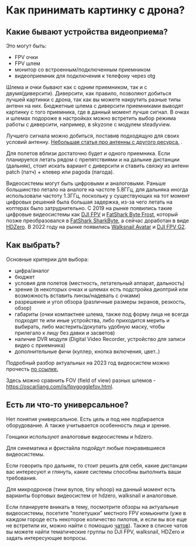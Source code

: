 # Как принимать картинку с дрона?

## Какие бывают устройства видеоприема?

Это могут быть:

- FPV очки
- FPV шлем
- монитор со встроенным/подключенным приемником
- видеоприемник для подключения к телефону через otg

Шлема и очки бывают как с одним приемником, так и с двумя(диверсити). Диверсити, как правило, позволяют добиться лучшей картинки с дрона, так как вы можете накрутить разные типы антенн на них.
Бюджетные шлема с диверсити приемниками выводят картинку с того приемника, где в данный момент лучше сигнал. В очках и шлемах подороже в настройках можно встретить выбор режима работы с диверсити, например, в skyzone с модулем steadyview.

Лучшего сигнала можно добиться, поставив подходящую для своих условий антенну. [Небольшая статья про антенны с другого ресурса.](https://profpv.ru/fpv-antenny-chto-eto-takoe-kak-rabotayut-i-k/) .

Для полетов вблизи достаточно будет и одного приемника. Если планируется летать рядом с препятствиями и на дальние дистанции (дальняк), стоит искать вариант с диверсити и ставить связку из антенн patch (патч) + клевер или pagoda (пагода).

Видеосистемы могут быть цифровыми и аналоговыми. Раньше большинство летало на аналоге на частоте 5.8ГГц, для дальняка иногда использовали частоту 1.3ГГц, поскольку у существующих на тот момент цифровых решений была большая задержка, из-за чего летать на коптерах было затруднительно. С 2019 на рынке появились такие цифровые видеосистемы как [DJI FPV](https://oscarliang.com/dji-digital-fpv-system/) и [FatShark Byte Frost](https://oscarliang.com/fatshark-byte-frost-hd-fpv-system/), который позже преобразовался в [FatShark SharkByte](https://oscarliang.com/fatshark-shark-byte/), а сейчас доработан в виде [HDZero](https://oscarliang.com/hdzero-digital-fpv-system/). В 2022 году на рынке появились [Walksnail Avatar](https://oscarliang.com/setup-avatar-fpv-system/) и [DJI FPV G2](https://oscarliang.com/dji-o3-air-unit-fpv-goggles-2/).

## Как выбрать?

Основные критерии для выбора:

- цифра/аналог
- бюджет
- условия для полетов (местность, летательный аппарат, дальность)
- зрение (в некоторых очках и шлемах есть подстройка диоптрий или возможность вставить линзы/надевать с очками)
- разрешение и угол обзора (различные размеры экранов, резкость, обзор)
- габариты (очки компактнее шлема, также под форму лица не всегда подходят те или иные устройства, либо приходится мерить и выбирать, либо мастерить/докупать удобную маску, чтобы прилегало к лицу без давки и засветов)
- наличие DVR модуля (Digital Video Recorder, устройство для записи видео с приемника)
- дополнительные фичи (куллер, кнопка включения, цвет..)

Подробный разбор актуальных на 2023 год видеосистем можно прочесть [по ссылке.](https://oscarliang.com/fpv-system/)

Здесь можно сравнить FOV (field of view) разных шлемов - https://oscarliang.com/js/fpvgogglefov.html.

## Есть ли что-то универсальное?

Нет понятия универсальное. Есть цель и под нее подбирается оборудование. А также учитывается особенность лица и зрение.

Гонщики используют аналоговые видеосистемы и hdzero.

Для синематика и фристайла подойдут любые понравившиеся видеосистемы.

Если говорить про дальняк, то стоит решить для себя, какие дистанции вас интересуют и глянуть, какие системы способны выполнить ваши требования.

Для микродронов (тини вупов, tiny whoop) на данный момент есть варианты бортовых видеосистем от hdzero, walksnail и аналоговые.

Если планируете вникать в тему, посмотрите обзоры на актуальные видеосистемы, посетите "полетушки" местного FPV комьюнити (уже в каждом городе есть некоторое количество пилотов, и если вы все еще не встретили их, можно найти с помощью [чатов](https://propwashservice.ru/community/chats.html)). Также в списке чатов вы можете найти тематические группы по DJI FPV, walksnail, HDZero и задать интересующие вопросы.